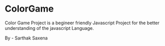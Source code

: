 # ColorGame
Color Game Project is a begineer friendly Javascript Project for the better understanding of the javascript Language.

By - Sarthak Saxena
